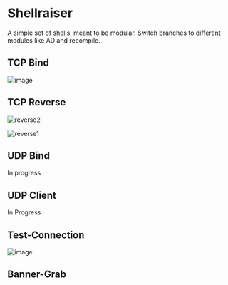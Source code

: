 # Shellraiser

A simple set of shells, meant to be modular. Switch branches to different modules like AD and recompile.

## TCP Bind

![image](https://user-images.githubusercontent.com/65114647/214705189-0c44428d-8acc-4c55-992f-772379b9e274.png)

## TCP Reverse

![reverse2](https://user-images.githubusercontent.com/65114647/214706352-16a9ddf8-b31e-49ad-af1a-aa0671691c1b.PNG)

![reverse1](https://user-images.githubusercontent.com/65114647/214706061-cee10762-3e09-4ef8-bb62-e511ffafa0a1.PNG)

## UDP Bind

In progress 

## UDP Client

In Progress

## Test-Connection

![image](https://user-images.githubusercontent.com/65114647/214706608-421be570-9fe1-487f-acba-cff008a8d30b.png)

## Banner-Grab


